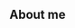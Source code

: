 
## About me



<!---
Mistreaper/Mistreaper is a ✨ special ✨ repository because its `README.md` (this file) appears on your GitHub profile.
You can click the Preview link to take a look at your changes.
--->
